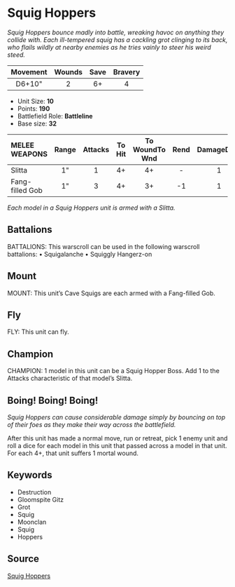 # Squig Hoppers

_Squig Hoppers bounce madly into battle, wreaking havoc on anything they collide with. Each ill-tempered squig has a cackling grot clinging to its back, who flails wildly at nearby enemies as he tries vainly to steer his weird steed._


| Movement | Wounds | Save | Bravery |
|:--------:|:------:|:----:|:-------:|
| D6+10" | 2 | 6+ | 4 |

* Unit Size: **10**
* Points: **190**
* Battlefield Role: **Battleline**
* Base size: **32**

| MELEE WEAPONS | Range | Attacks | To Hit | To WoundTo Wnd | Rend | DamageDmg |
|:---|:--:|:--:|:--:|:--:|:--:|:--:|
| Slitta | 1" | 1 | 4+ | 4+ | - | 1 |
| Fang-filled Gob | 1" | 3 | 4+ | 3+ | -1 | 1 |


_Each model in a Squig Hoppers unit is armed with a Slitta._

## Battalions

BATTALIONS: This warscroll can be used in the following warscroll battalions: • Squigalanche • Squiggly Hangerz-on

## Mount

MOUNT: This unit’s Cave Squigs are each armed with a Fang-filled Gob.

## Fly

FLY: This unit can fly.

## Champion

CHAMPION: 1 model in this unit can be a Squig Hopper Boss. Add 1 to the Attacks characteristic of that model’s Slitta.

## Boing! Boing! Boing!

_Squig Hoppers can cause considerable damage simply by bouncing on top of their foes as they make their way across the battlefield._

After this unit has made a normal move, run or retreat, pick 1 enemy unit and roll a dice for each model in this unit that passed across a model in that unit. For each 4+, that unit suffers 1 mortal wound.

## Keywords

* Destruction
* Gloomspite Gitz
* Grot
* Squig
* Moonclan
* Squig
* Hoppers


## Source

[Squig Hoppers](https://wahapedia.ru/aos3/factions/gloomspite-gitz/Squig-Hoppers)
